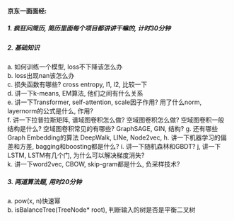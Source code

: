 #### 京东一面面经:  
##### 1. 疯狂问简历, 简历里面每个项目都讲讲干嘛的, 计时30分钟  
##### 2. 基础知识  
a. 如何训练一个模型, loss不下降该怎么办  
b. loss出现nan该怎么办  
c. 损失函数有哪些? cross entropy, l1, l2, 比较一下  
d. 讲一下k-means, EM算法, 他们之间有什么关系  
e. 讲一下Transformer, self-attention, scale因子作用? 用了什么norm, layernorm的公式是什么, 作用?  
f. 讲一下拉普拉斯矩阵, 谱域图卷积怎么做? 空域图卷积怎么做? 空域图卷积一般结构是什么? 空域图卷积常见的有哪些? GraphSAGE, GIN, 结构?
g. 还有哪些Graph Embedding的算法 DeepWalk, LINe, Node2vec, 
h. 讲一下机器学习的偏差和方差, bagging和boosting都是什么?
i. 讲一下随机森林和GBDT?
j, 讲一下LSTM, LSTM有几个门, 为什么可以解决梯度消失?  
k. 讲一下word2vec, CBOW, skip-gram都是什么, 负采样技术?  

##### 3. 两道算法题, 用时20分钟  
a. pow(x, n)快速幂  
b. isBalanceTree(TreeNode* root), 判断输入的树是否是平衡二叉树  

